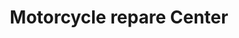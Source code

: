 ---
title: "Motorcycle repare Center"
url: /narasaraopet/motorcycle-repare-center/
shop: Motorrad
---